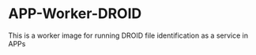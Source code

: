 # APP-Worker-DROID

This is a worker image for running DROID file identification as a service in APPs